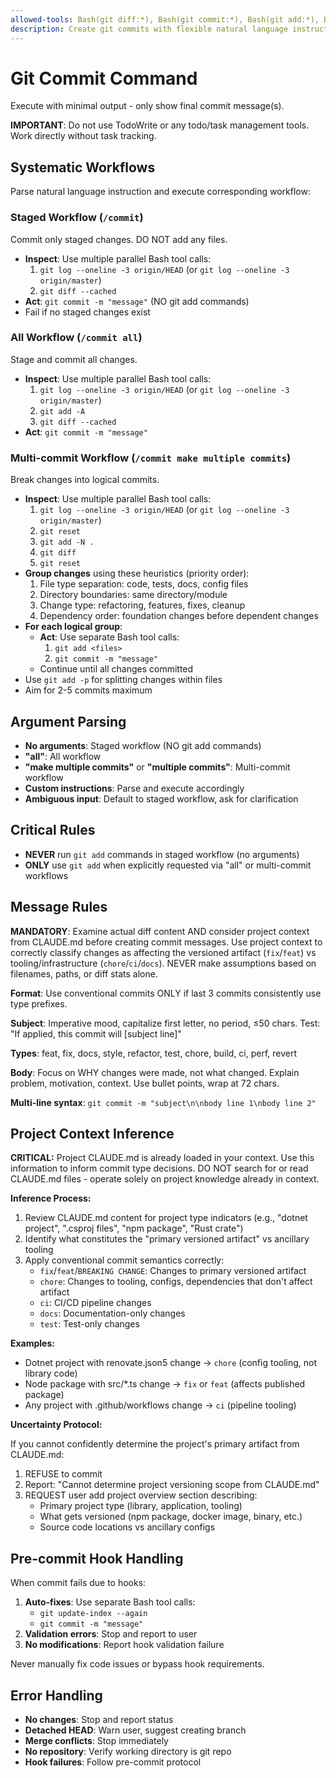 ```yaml
---
allowed-tools: Bash(git diff:*), Bash(git commit:*), Bash(git add:*), Bash(git log:*), Bash(git update-index:*), Bash(git reset:*)
description: Create git commits with flexible natural language instructions
---
```


# Git Commit Command

Execute with minimal output - only show final commit message(s).

**IMPORTANT**: Do not use TodoWrite or any todo/task management tools. Work directly without task
tracking.

## Systematic Workflows

Parse natural language instruction and execute corresponding workflow:

### Staged Workflow (`/commit`)

Commit only staged changes. DO NOT add any files.

- **Inspect**: Use multiple parallel Bash tool calls:
  1. `git log --oneline -3 origin/HEAD` (or `git log --oneline -3 origin/master`)
  2. `git diff --cached`
- **Act**: `git commit -m "message"` (NO git add commands)
- Fail if no staged changes exist

### All Workflow (`/commit all`)

Stage and commit all changes.

- **Inspect**: Use multiple parallel Bash tool calls:
  1. `git log --oneline -3 origin/HEAD` (or `git log --oneline -3 origin/master`)
  2. `git add -A`
  3. `git diff --cached`
- **Act**: `git commit -m "message"`

### Multi-commit Workflow (`/commit make multiple commits`)

Break changes into logical commits.

- **Inspect**: Use multiple parallel Bash tool calls:
  1. `git log --oneline -3 origin/HEAD` (or `git log --oneline -3 origin/master`)
  2. `git reset`
  3. `git add -N .`
  4. `git diff`
  5. `git reset`
- **Group changes** using these heuristics (priority order):
  1. File type separation: code, tests, docs, config files
  2. Directory boundaries: same directory/module
  3. Change type: refactoring, features, fixes, cleanup
  4. Dependency order: foundation changes before dependent changes
- **For each logical group**:
  - **Act**: Use separate Bash tool calls:
    1. `git add <files>`
    2. `git commit -m "message"`
  - Continue until all changes committed
- Use `git add -p` for splitting changes within files
- Aim for 2-5 commits maximum

## Argument Parsing

- **No arguments**: Staged workflow (NO git add commands)
- **"all"**: All workflow
- **"make multiple commits"** or **"multiple commits"**: Multi-commit workflow
- **Custom instructions**: Parse and execute accordingly
- **Ambiguous input**: Default to staged workflow, ask for clarification

## Critical Rules

- **NEVER** run `git add` commands in staged workflow (no arguments)
- **ONLY** use `git add` when explicitly requested via "all" or multi-commit workflows

## Message Rules

**MANDATORY**: Examine actual diff content AND consider project context from CLAUDE.md before
creating commit messages. Use project context to correctly classify changes as affecting the
versioned artifact (`fix`/`feat`) vs tooling/infrastructure (`chore`/`ci`/`docs`). NEVER make
assumptions based on filenames, paths, or diff stats alone.

**Format**: Use conventional commits ONLY if last 3 commits consistently use type prefixes.

**Subject**: Imperative mood, capitalize first letter, no period, ≤50 chars. Test: "If applied, this
commit will [subject line]"

**Types**: feat, fix, docs, style, refactor, test, chore, build, ci, perf, revert

**Body**: Focus on WHY changes were made, not what changed. Explain problem, motivation, context.
Use bullet points, wrap at 72 chars.

**Multi-line syntax**: `git commit -m "subject\n\nbody line 1\nbody line 2"`

## Project Context Inference

**CRITICAL:** Project CLAUDE.md is already loaded in your context. Use this information to inform
commit type decisions. DO NOT search for or read CLAUDE.md files - operate solely on project
knowledge already in context.

**Inference Process:**

1. Review CLAUDE.md content for project type indicators (e.g., "dotnet project", ".csproj files",
   "npm package", "Rust crate")
2. Identify what constitutes the "primary versioned artifact" vs ancillary tooling
3. Apply conventional commit semantics correctly:
   - `fix`/`feat`/`BREAKING CHANGE`: Changes to primary versioned artifact
   - `chore`: Changes to tooling, configs, dependencies that don't affect artifact
   - `ci`: CI/CD pipeline changes
   - `docs`: Documentation-only changes
   - `test`: Test-only changes

**Examples:**

- Dotnet project with renovate.json5 change → `chore` (config tooling, not library code)
- Node package with src/*.ts change → `fix` or `feat` (affects published package)
- Any project with .github/workflows change → `ci` (pipeline tooling)

**Uncertainty Protocol:**

If you cannot confidently determine the project's primary artifact from CLAUDE.md:

1. REFUSE to commit
2. Report: "Cannot determine project versioning scope from CLAUDE.md"
3. REQUEST user add project overview section describing:
   - Primary project type (library, application, tooling)
   - What gets versioned (npm package, docker image, binary, etc.)
   - Source code locations vs ancillary configs

## Pre-commit Hook Handling

When commit fails due to hooks:

1. **Auto-fixes**: Use separate Bash tool calls:
   - `git update-index --again`
   - `git commit -m "message"`
2. **Validation errors**: Stop and report to user
3. **No modifications**: Report hook validation failure

Never manually fix code issues or bypass hook requirements.

## Error Handling

- **No changes**: Stop and report status
- **Detached HEAD**: Warn user, suggest creating branch
- **Merge conflicts**: Stop immediately
- **No repository**: Verify working directory is git repo
- **Hook failures**: Follow pre-commit protocol
